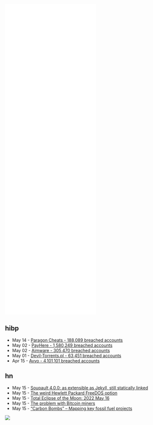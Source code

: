 ![Metrics](https://raw.githubusercontent.com/phixion/phixion/master/metrics.svg)

## hibp

<!--
for https://github.com/phixion/phixion/blob/main/.github/workflows/feeds.yml
-->
<!--START_SECTION:haveibeenpwnd-->
- May 14 - [Paragon Cheats - 188,089 breached accounts](https://haveibeenpwned.com/PwnedWebsites#ParagonCheats)
- May 02 - [PayHere - 1,580,249 breached accounts](https://haveibeenpwned.com/PwnedWebsites#PayHere)
- May 02 - [Aimware - 305,470 breached accounts](https://haveibeenpwned.com/PwnedWebsites#Aimware)
- May 01 - [Devil-Torrents.pl - 63,451 breached accounts](https://haveibeenpwned.com/PwnedWebsites#DevilTorrents)
- Apr 15 - [Avvo - 4,101,101 breached accounts](https://haveibeenpwned.com/PwnedWebsites#Avvo)
<!--END_SECTION:haveibeenpwnd-->

## hn

<!--
for https://github.com/phixion/phixion/blob/main/.github/workflows/feeds.yml
-->
<!--START_SECTION:hn-->
- May 15 - [Soupault 4.0.0: as extensible as Jekyll, still statically linked](https://soupault.app/blog/soupault-4.0.0-release/)
- May 15 - [The weird Hewlett Packard FreeDOS option](https://blog.tmm.cx/2022/05/15/the-very-weird-hewlett-packard-freedos-option/)
- May 15 - [Total Eclipse of the Moon: 2022 May 16](https://astro.ukho.gov.uk/eclipse/1212022/)
- May 15 - [The problem with Bitcoin miners](https://paulbutler.org/2022/the-problem-with-bitcoin-miners/)
- May 15 - [“Carbon Bombs” – Mapping key fossil fuel projects](https://www.sciencedirect.com/science/article/pii/S0301421522001756)
<!--END_SECTION:hn-->

<!--
for https://yhype.me
-->
![](https://hit.yhype.me/github/profile?user_id=13013670)
